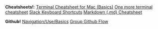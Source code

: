 **Cheatsheets!**:
[Terminal Cheatsheet for Mac (Basics)](https://github.com/0nn0/terminal-mac-cheatsheet)
[One more terminal cheatsheet](https://www.techrepublic.com/article/20-terminal-shortcuts-developers-need-to-know/)
[Slack Keyboard Shortcuts](https://www.techrepublic.com/article/how-to-effectively-use-keyboard-shortcuts-in-slack/)
[Markdown (.md) Cheatsheet](https://github.com/adam-p/markdown-here/wiki/Markdown-Here-Cheatsheet)

**Github!**
[Navigation/Use/Basics](https://docs.github.com/en/github/writing-on-github)
[Group Github Flow](https://guides.github.com/introduction/flow/)
